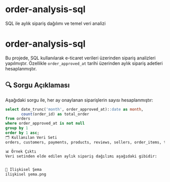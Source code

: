 # order-analysis-sql
SQL ile aylık sipariş dağılımı ve temel veri analizi
# order-analysis-sql

Bu projede, SQL kullanılarak e-ticaret verileri üzerinden sipariş analizleri yapılmıştır. Özellikle `order_approved_at` tarihi üzerinden aylık sipariş adetleri hesaplanmıştır.

## 🔍 Sorgu Açıklaması

Aşağıdaki sorgu ile, her ay onaylanan siparişlerin sayısı hesaplanmıştır:

```sql
select date_trunc('month', order_approved_at)::date as month,
       count(order_id) as total_order
from orders
where order_approved_at is not null
group by 1
order by 1 asc;
🗂 Kullanılan Veri Seti
orders, customers, payments, products, reviews, sellers, order_items, translation tabloları

📊 Örnek Çıktı
Veri setinden elde edilen aylık sipariş dağılımı aşağıdaki gibidir:


🔗 İlişkisel Şema
ilişkisel şema.png
